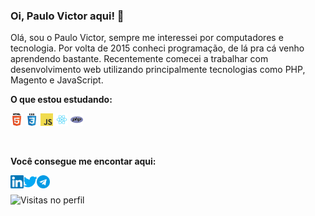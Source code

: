### Oi, Paulo Victor aqui! :wave:

Olá, sou o Paulo Victor, sempre me interessei por computadores e tecnologia. Por volta de 2015 conheci programação, de lá pra cá venho aprendendo bastante. Recentemente comecei a trabalhar com desenvolvimento web utilizando principalmente tecnologias como PHP, Magento e JavaScript.
<br />

**O que estou estudando:**

<code><img height="20" src="https://raw.githubusercontent.com/github/explore/80688e429a7d4ef2fca1e82350fe8e3517d3494d/topics/html/html.png"></code>
<code><img height="20" src="https://raw.githubusercontent.com/github/explore/80688e429a7d4ef2fca1e82350fe8e3517d3494d/topics/css/css.png"></code>
<code><img height="20" src="https://raw.githubusercontent.com/github/explore/80688e429a7d4ef2fca1e82350fe8e3517d3494d/topics/javascript/javascript.png"></code>
<code><img height="20" src="https://raw.githubusercontent.com/github/explore/80688e429a7d4ef2fca1e82350fe8e3517d3494d/topics/react/react.png"></code>
<code><img height="20" src="https://raw.githubusercontent.com/github/explore/ccc16358ac4530c6a69b1b80c7223cd2744dea83/topics/php/php.png"></code>

<br />

**Você consegue me encontar aqui:**

<a href="https://www.linkedin.com/in/paulovictordev/" target="_blank">
  <img src="https://raw.githubusercontent.com/paulovictordev/paulovictordev/master/assets/linkedin.svg" width="21px"  alt="Paulo Victor | LinkedIn" align="left" />
</a>

<a href="https://twitter.com/paulovictordev" target="_blank">
  <img src="https://raw.githubusercontent.com/paulovictordev/paulovictordev/master/assets/twitter.svg" width="21px"  alt="Paulo Victor | Twitter" align="left" />
</a>

<a href="http://t.me/paulovictordev" target="_blank">
  <img src="https://raw.githubusercontent.com/paulovictordev/paulovictordev/master/assets/telegram.svg" width="21px"  alt="Meu Telegram" align="left" />
</a>

<br />

![Visitas no perfil](http://estruyf-github.azurewebsites.net/api/VisitorHit?user=paulovictordev&repo=paulovictordev&countColorcountColor)

